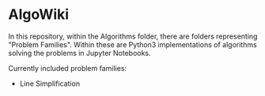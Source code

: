 # AlgoWiki

In this repository, within the Algorithms folder, there are folders representing "Problem Families". Within these are Python3 implementations of algorithms solving the problems in Jupyter Notebooks.

Currently included problem families:
- Line Simplification
